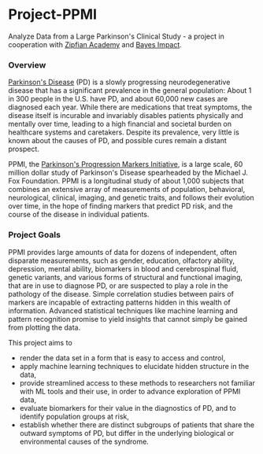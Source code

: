 Project-PPMI
============

Analyze Data from a Large Parkinson's Clinical Study - a project in cooperation with <a href="http://www.zipfianacademy.com">Zipfian Academy</a> and <a href="www.bayesimpact.org">Bayes Impact</a>.

### Overview

<a href="http://en.wikipedia.org/wiki/Parkinson's_disease">Parkinson's Disease</a> (PD) is a slowly progressing neurodegenerative disease that has a significant prevalence in the general population:  About 1 in 300 people in the U.S. have PD, and about 60,000 new cases are diagnosed each year.  While there are medications that treat symptoms, the disease itself is incurable and invariably disables patients physically and mentally over time, leading to a high financial and societal burden on healthcare systems and caretakers.  Despite its prevalence, very little is known about the causes of PD, and possible cures remain a distant prospect.

PPMI, the <a href="http://www.ppmi-info.org/">Parkinson's Progression Markers Initiative</a>, is a large scale, 60 million dollar study of Parkinson's Disease spearheaded by the Michael J. Fox Foundation.  PPMI is a longitudinal study of about 1,000 subjects that combines an extensive array of measurements of population, behavioral, neurological, clinical, imaging, and genetic traits, and follows their evolution over time, in the hope of finding markers that predict PD risk, and the course of the disease in individual patients.

### Project Goals

PPMI provides large amounts of data for dozens of independent, often disparate measurements, such as gender, education, olfactory ability, depression, mental ability, biomarkers in blood and cerebrospinal fluid, genetic variants, and various forms of structural and functional imaging, that are in use to diagnose PD, or are suspected to play a role in the pathology of the disease.  Simple correlation studies between pairs of markers are incapable of extracting patterns hidden in this wealth of information.  Advanced statistical techniques like machine learning and pattern recognition promise to yield insights that cannot simply be gained from plotting the data.

This project aims to

* render the data set in a form that is easy to access and control, 
* apply machine learning techniques to elucidate hidden structure in the data,
* provide streamlined access to these methods to researchers not familiar with ML tools and their use, in order to advance exploration of PPMI data,
* evaluate biomarkers for their value in the diagnostics of PD, and to identify population groups at risk,
* establish whether there are distinct subgroups of patients that share the outward symptoms of PD, but differ in the underlying biological or environmental causes of the syndrome.
